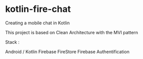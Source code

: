 # kotlin-fire-chat

Creating a mobile chat in Kotlin

This project is based on Clean Architecture with the MVI pattern

Stack : 

Android / Kotlin
Firebase FireStore
Firebase Authentification
